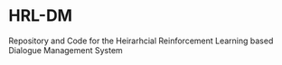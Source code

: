 # HRL-DM
Repository and Code for the Heirarhcial Reinforcement Learning based Dialogue Management System
